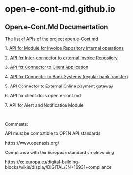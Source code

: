 # open-e-cont-md.github.io
<h2>Open.e-Cont.Md Documentation</h2>

<p><a href="https://test-api.open.e-cont.md/docs/" target="_blank">The list of APIs</a> of the project <a href="https://open.e-cont.md" target="_blank">open.e-Cont.md</a></p>

<p></p>
<p>1. <a href="https://test-api.open.e-cont.md/docs/#/internal" target="_blank">API for Module for Invoice Repository internal operations</a></p>
<p>2. <a href="https://test-api.open.e-cont.md/docs/#/external" target="_blank">API for Inter-connector to external Invoice Repository</a></p>
<p>3. <a href="https://test-api.open.e-cont.md/docs/#/client" target="_blank">API for Connector to Client Application</a></p>
<p>4. <a href="https://test-api.open.e-cont.md/docs/#/bank" target="_blank">API for Connector to Bank Systems (regular bank transfer)</a></p>
<p>5. API Connector to External Online payment gateway</p>
<p>6. API for client.docs.open.e-cont.md</p>
<p>7. API for Alert and Notification Module</p>

<p>&nbsp;</p>
<p>Comments:</p>
<p>API must be compatible to OPEN API standards</p>
<p>https://www.openapis.org/</p>
<p>Compliance with the European standard on eInvoicing</p>
<p>https://ec.europa.eu/digital-building-blocks/wikis/display/DIGITAL/EN+16931+compliance</p>

